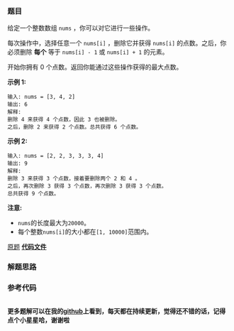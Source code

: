 ### 题目
给定一个整数数组 `nums` ，你可以对它进行一些操作。

每次操作中，选择任意一个 `nums[i]` ，删除它并获得 `nums[i]` 的点数。之后，你必须删除 **每个** 等于 `nums[i] - 1`
或 `nums[i] + 1` 的元素。

开始你拥有 0 个点数。返回你能通过这些操作获得的最大点数。

**示例 1:**

    
    
    输入: nums = [3, 4, 2]
    输出: 6
    解释: 
    删除 4 来获得 4 个点数，因此 3 也被删除。
    之后，删除 2 来获得 2 个点数。总共获得 6 个点数。
    

**示例  2:**

    
    
    输入: nums = [2, 2, 3, 3, 3, 4]
    输出: 9
    解释: 
    删除 3 来获得 3 个点数，接着要删除两个 2 和 4 。
    之后，再次删除 3 获得 3 个点数，再次删除 3 获得 3 个点数。
    总共获得 9 个点数。
    

**注意:**

  * `nums`的长度最大为`20000`。
  * 每个整数`nums[i]`的大小都在`[1, 10000]`范围内。

[原题](https://leetcode-cn.com/problems/delete-and-earn/)    **[代码文件]()**


### 解题思路




### 参考代码

```go


```




**更多题解可以在我的[github](https://github.com/LZH139/leetcode_Go)上看到，每天都在持续更新，觉得还不错的话，记得点个小星星哈，谢谢啦**
